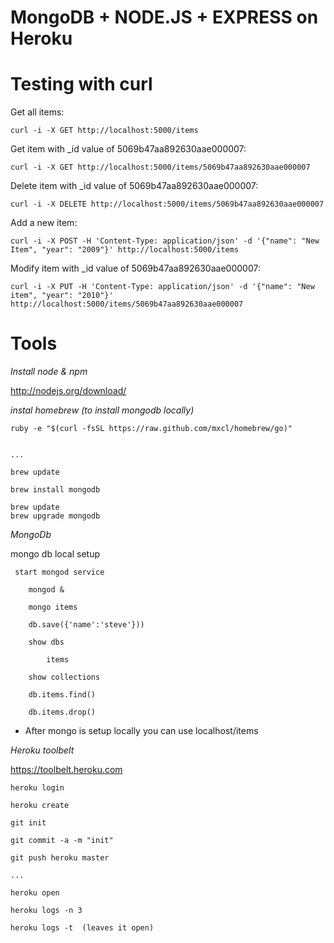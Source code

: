 # MongoDB + NODE.JS + EXPRESS on Heroku #

# Testing with curl #

Get all items:

	curl -i -X GET http://localhost:5000/items

Get item with _id value of 5069b47aa892630aae000007:

	curl -i -X GET http://localhost:5000/items/5069b47aa892630aae000007

Delete item with _id value of 5069b47aa892630aae000007:

	curl -i -X DELETE http://localhost:5000/items/5069b47aa892630aae000007

Add a new item:

	curl -i -X POST -H 'Content-Type: application/json' -d '{"name": "New Item", "year": "2009"}' http://localhost:5000/items

Modify item with _id value of 5069b47aa892630aae000007:

	curl -i -X PUT -H 'Content-Type: application/json' -d '{"name": "New item", "year": "2010"}' http://localhost:5000/items/5069b47aa892630aae000007



# Tools #


*Install node & npm*

http://nodejs.org/download/


*instal homebrew (to install mongodb locally)*

	ruby -e "$(curl -fsSL https://raw.github.com/mxcl/homebrew/go)"


	...

	brew update

	brew install mongodb

	brew update
	brew upgrade mongodb



*MongoDb*

 mongo db local setup

	 start mongod service

	 	mongod &

	 	mongo items

	 	db.save({'name':'steve'}))

	 	show dbs

	 		items

	 	show collections

	 	db.items.find()

	 	db.items.drop()

* After mongo is setup locally you can use localhost/items

*Heroku toolbelt*

https://toolbelt.heroku.com

	heroku login

	heroku create

	git init

	git commit -a -m "init"

	git push heroku master

	...

	heroku open

	heroku logs -n 3

	heroku logs -t  (leaves it open)






